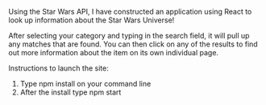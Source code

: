 Using the Star Wars API, I have constructed an application using React to look up information about the Star Wars Universe!

After selecting your category and typing in the search field, it will pull up any matches that are found. You can then click on any of the results to find out more information about the item on its own individual page.

Instructions to launch the site:

1. Type npm install on your command line
2. After the install type npm start
